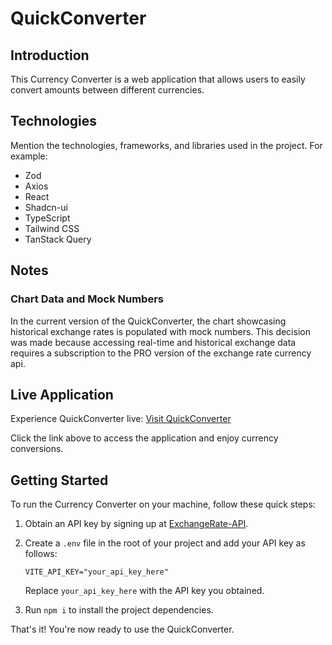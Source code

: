 # QuickConverter

## Introduction

This Currency Converter is a web application that allows users to easily convert amounts between different currencies.

## Technologies

Mention the technologies, frameworks, and libraries used in the project. For example:

- Zod
- Axios
- React
- Shadcn-ui
- TypeScript
- Tailwind CSS
- TanStack Query

## Notes

### Chart Data and Mock Numbers

In the current version of the QuickConverter, the chart showcasing historical exchange rates is populated with mock numbers. This decision was made because accessing real-time and historical exchange data requires a subscription to the PRO version of the exchange rate currency api.

## Live Application

Experience QuickConverter live: [Visit QuickConverter](https://quick-converter-nu.vercel.app/)

Click the link above to access the application and enjoy currency conversions.

## Getting Started

To run the Currency Converter on your machine, follow these quick steps:

1. Obtain an API key by signing up at [ExchangeRate-API](https://www.exchangerate-api.com).
2. Create a `.env` file in the root of your project and add your API key as follows:

    ```
    VITE_API_KEY="your_api_key_here"
    ```

    Replace `your_api_key_here` with the API key you obtained.

3. Run `npm i` to install the project dependencies.

That's it! You're now ready to use the QuickConverter.
